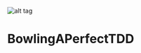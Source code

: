 ![alt tag](https://travis-ci.org/GaganTut/BowlingAPerfectTDD.svg?branch=master)

# BowlingAPerfectTDD

